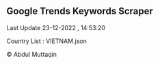 

## Google Trends Keywords Scraper 
 
Last Update 23-12-2022 , 14:53:20

Country List :
VIETNAM.json



© Abdul Muttaqin 

